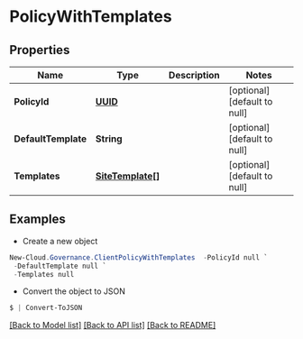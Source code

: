 # PolicyWithTemplates
## Properties

Name | Type | Description | Notes
------------ | ------------- | ------------- | -------------
**PolicyId** | [**UUID**](UUID.md) |  | [optional] [default to null]
**DefaultTemplate** | **String** |  | [optional] [default to null]
**Templates** | [**SiteTemplate[]**](SiteTemplate.md) |  | [optional] [default to null]

## Examples

- Create a new object
```powershell
New-Cloud.Governance.ClientPolicyWithTemplates  -PolicyId null `
 -DefaultTemplate null `
 -Templates null
```

- Convert the object to JSON
```powershell
$ | Convert-ToJSON
```


[[Back to Model list]](../README.md#documentation-for-models) [[Back to API list]](../README.md#documentation-for-api-endpoints) [[Back to README]](../README.md)

